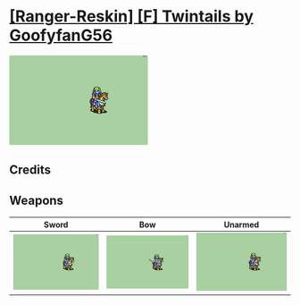 # [\[Ranger-Reskin\] \[F\] Twintails by GoofyfanG56](./)

<img src="./1.%20Sword/Sword_000.png" alt="[Ranger-Reskin] [F] Twintails by GoofyfanG56 standing" />

## Credits



## Weapons


|Sword |Bow |Unarmed |
|  :---: | :---: | :---: |
| <img alt="Sword animation" src="./1.%20Sword/Sword.gif" /> | <img alt="Bow animation" src="./5.%20Bow/Bow.gif" /> | <img alt="Unarmed animation" src="./8.%20Unarmed/Unarmed.gif" /> |
